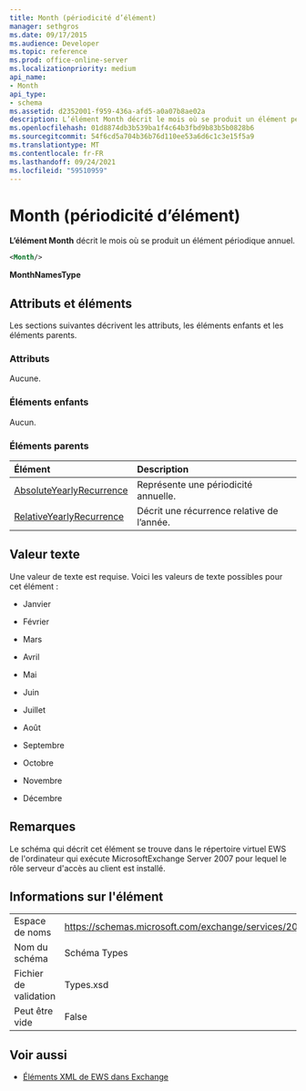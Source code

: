 ```yaml
---
title: Month (périodicité d’élément)
manager: sethgros
ms.date: 09/17/2015
ms.audience: Developer
ms.topic: reference
ms.prod: office-online-server
ms.localizationpriority: medium
api_name:
- Month
api_type:
- schema
ms.assetid: d2352001-f959-436a-afd5-a0a07b8ae02a
description: L’élément Month décrit le mois où se produit un élément périodique annuel.
ms.openlocfilehash: 01d8874db3b539ba1f4c64b3fbd9b83b5b0828b6
ms.sourcegitcommit: 54f6cd5a704b36b76d110ee53a6d6c1c3e15f5a9
ms.translationtype: MT
ms.contentlocale: fr-FR
ms.lasthandoff: 09/24/2021
ms.locfileid: "59510959"
---
```

# <a name="month-item-recurrence"></a>Month (périodicité d’élément)

**L’élément Month** décrit le mois où se produit un élément périodique annuel. 
  
```xml
<Month/>
```

 **MonthNamesType**
## <a name="attributes-and-elements"></a>Attributs et éléments

Les sections suivantes décrivent les attributs, les éléments enfants et les éléments parents.
  
### <a name="attributes"></a>Attributs

Aucune.
  
### <a name="child-elements"></a>Éléments enfants

Aucun.
  
### <a name="parent-elements"></a>Éléments parents

|**Élément**|**Description**|
|:-----|:-----|
|[AbsoluteYearlyRecurrence](absoluteyearlyrecurrence.md) <br/> |Représente une périodicité annuelle.  <br/> |
|[RelativeYearlyRecurrence](relativeyearlyrecurrence.md) <br/> |Décrit une récurrence relative de l’année.  <br/> |
   
## <a name="text-value"></a>Valeur texte

Une valeur de texte est requise. Voici les valeurs de texte possibles pour cet élément :
  
- Janvier
    
- Février
    
- Mars
    
- Avril
    
- Mai
    
- Juin
    
- Juillet
    
- Août
    
- Septembre
    
- Octobre
    
- Novembre
    
- Décembre
    
## <a name="remarks"></a>Remarques

Le schéma qui décrit cet élément se trouve dans le répertoire virtuel EWS de l'ordinateur qui exécute MicrosoftExchange Server 2007 pour lequel le rôle serveur d'accès au client est installé.
  
## <a name="element-information"></a>Informations sur l'élément

|||
|:-----|:-----|
|Espace de noms  <br/> |https://schemas.microsoft.com/exchange/services/2006/types  <br/> |
|Nom du schéma  <br/> |Schéma Types  <br/> |
|Fichier de validation  <br/> |Types.xsd  <br/> |
|Peut être vide  <br/> |False  <br/> |
   
## <a name="see-also"></a>Voir aussi



- [Éléments XML de EWS dans Exchange](ews-xml-elements-in-exchange.md)

